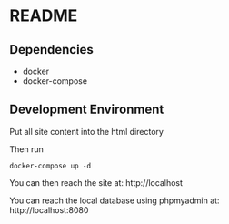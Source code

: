 # README

## Dependencies

- docker
- docker-compose

## Development Environment

Put all site content into the html directory

Then run
```
docker-compose up -d
```

You can then reach the site at: http://localhost

You can reach the local database using phpmyadmin at: http://localhost:8080


